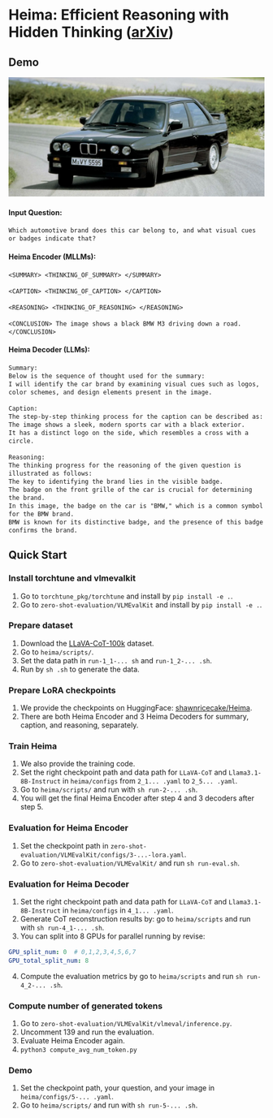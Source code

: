 # Heima: Efficient Reasoning with Hidden Thinking ([arXiv](https://arxiv.org/abs/2501.19201))


## Demo
![M3](asserts/1987-BMW-E30-M3.png)

#### Input Question: 
```text
Which automotive brand does this car belong to, and what visual cues or badges indicate that?
```

#### Heima Encoder (MLLMs):
```text
<SUMMARY> <THINKING_OF_SUMMARY> </SUMMARY>

<CAPTION> <THINKING_OF_CAPTION> </CAPTION>

<REASONING> <THINKING_OF_REASONING> </REASONING>

<CONCLUSION> The image shows a black BMW M3 driving down a road. </CONCLUSION>
```

#### Heima Decoder (LLMs):
```text
Summary:
Below is the sequence of thought used for the summary: 
I will identify the car brand by examining visual cues such as logos, 
color schemes, and design elements present in the image.

Caption:
The step-by-step thinking process for the caption can be described as: 
The image shows a sleek, modern sports car with a black exterior. 
It has a distinct logo on the side, which resembles a cross with a circle.

Reasoning:
The thinking progress for the reasoning of the given question is illustrated as follows: 
The key to identifying the brand lies in the visible badge. 
The badge on the front grille of the car is crucial for determining the brand. 
In this image, the badge on the car is "BMW," which is a common symbol for the BMW brand. 
BMW is known for its distinctive badge, and the presence of this badge confirms the brand.
```


## Quick Start

### Install torchtune and vlmevalkit
1. Go to `torchtune_pkg/torchtune` and install by `pip install -e .`.
2. Go to `zero-shot-evaluation/VLMEvalKit` and install by `pip install -e .`.


### Prepare dataset
1. Download the [LLaVA-CoT-100k](https://huggingface.co/datasets/Xkev/LLaVA-CoT-100k) dataset.
2. Go to `heima/scripts/`.
3. Set the data path in `run-1_1-... sh` and `run-1_2-... .sh`.
4. Run by `sh .sh` to generate the data.


### Prepare LoRA checkpoints
1. We provide the checkpoints on HuggingFace: [shawnricecake/Heima](https://huggingface.co/shawnricecake/Heima/tree/main).
2. There are both Heima Encoder and 3 Heima Decoders for summary, caption, and reasoning, separately.


### Train Heima
1. We also provide the training code.
2. Set the right checkpoint path and data path for `LLaVA-CoT` and `Llama3.1-8B-Instruct` in `heima/configs` from `2_1... .yaml` to `2_5... .yaml`.
3. Go to `heima/scripts/` and run with `sh run-2-... .sh`.
4. You will get the final Heima Encoder after step 4 and 3 decoders after step 5.


### Evaluation for Heima Encoder
1. Set the checkpoint path in `zero-shot-evaluation/VLMEvalKit/configs/3-...-lora.yaml`.
2. Go to `zero-shot-evaluation/VLMEvalKit/` and run `sh run-eval.sh`.


### Evaluation for Heima Decoder
1. Set the right checkpoint path and data path for `LLaVA-CoT` and `Llama3.1-8B-Instruct` in `heima/configs` in `4_1... .yaml`.
2. Generate CoT reconstruction results by: go to `heima/scripts` and run with `sh run-4_1-... .sh`.
3. You can split into 8 GPUs for parallel running by revise:
```yaml
GPU_split_num: 0  # 0,1,2,3,4,5,6,7
GPU_total_split_num: 8
```
4. Compute the evaluation metrics by go to `heima/scripts` and run `sh run-4_2-... .sh`.


### Compute number of generated tokens
1. Go to `zero-shot-evaluation/VLMEvalKit/vlmeval/inference.py`.
2. Uncomment 139 and run the evaluation.
3. Evaluate Heima Encoder again.
4. `python3 compute_avg_num_token.py`


### Demo
1. Set the checkpoint path, your question, and your image in `heima/configs/5-... .yaml`.
2. Go to `heima/scripts/` and run with `sh run-5-... .sh`.

